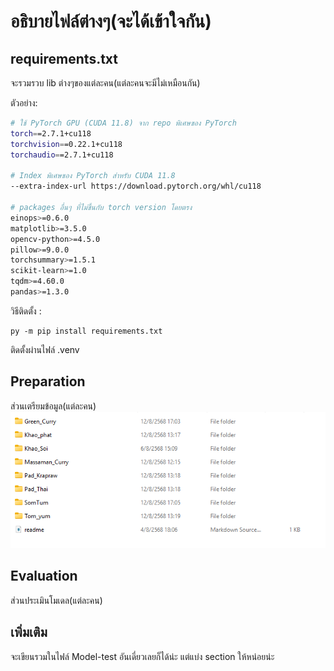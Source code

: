 # อธิบายไฟล์ต่างๆ(จะได้เข้าใจกัน)

## requirements.txt
จะรวมรวบ lib ต่างๆของแต่ละคน(แต่ละคนจะมีไม่เหมือนกัน)

ตัวอย่าง:

```bash
# ใช้ PyTorch GPU (CUDA 11.8) จาก repo พิเศษของ PyTorch
torch==2.7.1+cu118
torchvision==0.22.1+cu118
torchaudio==2.7.1+cu118

# Index พิเศษของ PyTorch สำหรับ CUDA 11.8
--extra-index-url https://download.pytorch.org/whl/cu118

# packages อื่นๆ ที่ไม่ขึ้นกับ torch version โดยตรง
einops>=0.6.0
matplotlib>=3.5.0
opencv-python>=4.5.0
pillow>=9.0.0
torchsummary>=1.5.1
scikit-learn>=1.0
tqdm>=4.60.0
pandas>=1.3.0
```

วิธีติดตั้ง :

    py -m pip install requirements.txt

ติดตั้งผ่านไฟล์ .venv

## Preparation
ส่วนเตรียมข้อมูล(แต่ละคน)
![alt text](image.png)

## Evaluation
ส่วนประเมินโมเดล(แต่ละคน)


## เพิ่มเติม
จะเขียนรวมในไฟล์ Model-test อันเดี่ยวเลยก็ได้น่ะ แต่แบ่ง section ให้หน่อยน่ะ
